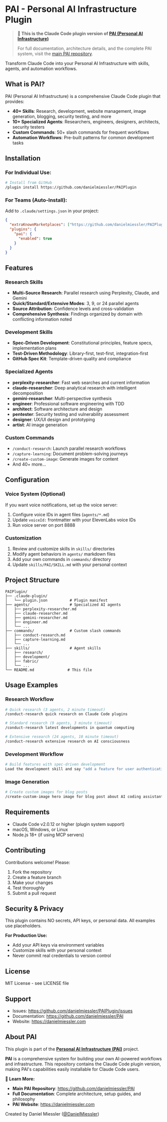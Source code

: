 # PAI - Personal AI Infrastructure Plugin

> **🔗 This is the Claude Code plugin version of [PAI (Personal AI Infrastructure)](https://github.com/danielmiessler/PAI)**
>
> For full documentation, architecture details, and the complete PAI system, visit the [main PAI repository](https://github.com/danielmiessler/PAI).

Transform Claude Code into your Personal AI Infrastructure with skills, agents, and automation workflows.

## What is PAI?

PAI (Personal AI Infrastructure) is a comprehensive Claude Code plugin that provides:

- **40+ Skills**: Research, development, website management, image generation, blogging, security testing, and more
- **10+ Specialized Agents**: Researchers, engineers, designers, architects, security testers
- **Custom Commands**: 50+ slash commands for frequent workflows
- **Automation Workflows**: Pre-built patterns for common development tasks

## Installation

### For Individual Use:

```bash
# Install from GitHub
/plugin install https://github.com/danielmiessler/PAIPlugin
```

### For Teams (Auto-Install):

Add to `.claude/settings.json` in your project:

```json
{
  "extraKnownMarketplaces": ["https://github.com/danielmiessler/PAIPlugin"],
  "plugins": {
    "pai": {
      "enabled": true
    }
  }
}
```

## Features

### Research Skills

- **Multi-Source Research**: Parallel research using Perplexity, Claude, and Gemini
- **Quick/Standard/Extensive Modes**: 3, 9, or 24 parallel agents
- **Source Attribution**: Confidence levels and cross-validation
- **Comprehensive Synthesis**: Findings organized by domain with conflicting information noted

### Development Skills

- **Spec-Driven Development**: Constitutional principles, feature specs, implementation plans
- **Test-Driven Methodology**: Library-first, test-first, integration-first
- **GitHub Spec Kit**: Template-driven quality and compliance

### Specialized Agents

- **perplexity-researcher**: Fast web searches and current information
- **claude-researcher**: Deep analytical research with intelligent decomposition
- **gemini-researcher**: Multi-perspective synthesis
- **engineer**: Professional software engineering with TDD
- **architect**: Software architecture and design
- **pentester**: Security testing and vulnerability assessment
- **designer**: UX/UI design and prototyping
- **artist**: AI image generation

### Custom Commands

- `/conduct-research`: Launch parallel research workflows
- `/capture-learning`: Document problem-solving journeys
- `/create-custom-image`: Generate images for content
- And 40+ more...

## Configuration

### Voice System (Optional)

If you want voice notifications, set up the voice server:

1. Configure voice IDs in agent files (`agents/*.md`)
2. Update `voiceId:` frontmatter with your ElevenLabs voice IDs
3. Run voice server on port 8888

### Customization

1. Review and customize skills in `skills/` directories
2. Modify agent behaviors in `agents/` markdown files
3. Add your own commands in `commands/` directory
4. Update `skills/PAI/SKILL.md` with your personal context

## Project Structure

```
PAIPlugin/
├── .claude-plugin/
│   └── plugin.json          # Plugin manifest
├── agents/                  # Specialized AI agents
│   ├── perplexity-researcher.md
│   ├── claude-researcher.md
│   ├── gemini-researcher.md
│   ├── engineer.md
│   └── ...
├── commands/                # Custom slash commands
│   ├── conduct-research.md
│   ├── capture-learning.md
│   └── ...
├── skills/                  # Agent skills
│   ├── research/
│   ├── development/
│   ├── fabric/
│   └── ...
└── README.md               # This file
```

## Usage Examples

### Research Workflow

```bash
# Quick research (3 agents, 2 minute timeout)
/conduct-research quick research on Claude Code plugins

# Standard research (9 agents, 3 minute timeout)
/conduct-research latest developments in quantum computing

# Extensive research (24 agents, 10 minute timeout)
/conduct-research extensive research on AI consciousness
```

### Development Workflow

```bash
# Build features with spec-driven development
Load the development skill and say "add a feature for user authentication"
```

### Image Generation

```bash
# Create custom images for blog posts
/create-custom-image hero image for blog post about AI coding assistants
```

## Requirements

- Claude Code v2.0.12 or higher (plugin system support)
- macOS, Windows, or Linux
- Node.js 18+ (if using MCP servers)

## Contributing

Contributions welcome! Please:

1. Fork the repository
2. Create a feature branch
3. Make your changes
4. Test thoroughly
5. Submit a pull request

## Security & Privacy

This plugin contains NO secrets, API keys, or personal data. All examples use placeholders.

**For Production Use:**
- Add your API keys via environment variables
- Customize skills with your personal context
- Never commit real credentials to version control

## License

MIT License - see LICENSE file

## Support

- Issues: https://github.com/danielmiessler/PAIPlugin/issues
- Documentation: https://github.com/danielmiessler/PAI
- Website: https://danielmiessler.com

## About PAI

This plugin is part of the **[Personal AI Infrastructure (PAI)](https://github.com/danielmiessler/PAI)** project.

**PAI** is a comprehensive system for building your own AI-powered workflows and infrastructure. This repository contains the Claude Code plugin version, making PAI's capabilities easily installable for Claude Code users.

**🔗 Learn More:**
- **Main PAI Repository**: https://github.com/danielmiessler/PAI
- **Full Documentation**: Complete architecture, setup guides, and philosophy
- **PAI Website**: https://danielmiessler.com

Created by Daniel Miessler ([@DanielMiessler](https://twitter.com/danielmiessler))
